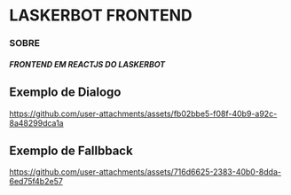 # LASKERBOT FRONTEND
### SOBRE
##### FRONTEND EM REACTJS DO LASKERBOT


## Exemplo de Dialogo  
https://github.com/user-attachments/assets/fb02bbe5-f08f-40b9-a92c-8a48299dca1a

## Exemplo de Fallbback

https://github.com/user-attachments/assets/716d6625-2383-40b0-8dda-6ed75f4b2e57

